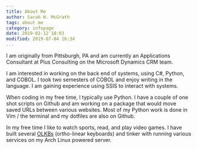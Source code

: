 ```yaml
---
title: About Me
author: Sarah H. McGrath
tags: about me
category: infopage
date: 2019-02-12 18:03
modified: 2019-07-04 16:34
...
```


I am originally from Pittsburgh, PA and am currently an Applications Consultant at Plus Consulting on the Microsoft Dynamics CRM team.

I am interested in working on the back end of systems, using C#, Python, and COBOL. I took two semesters of COBOL and enjoy writing in the language. I am gaining experience using SSIS to interact with systems.

When coding in my free time, I typically use Python. I have a couple of one shot scripts on Github and am working on a package that would move saved URLs between various websites. Most of my Python work is done in Vim / the terminal and my dotfiles are also on Github.

In my free time I like to watch sports, read, and play video games. I have built several [OLKBs](https://olkb.com/) (ortho-linear keyboards) and tinker with running various services on my Arch Linux powered server.
